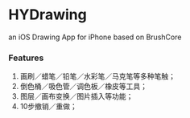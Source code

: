 # HYDrawing
an iOS Drawing App for iPhone based on BrushCore  


### Features
1. 画刷／蜡笔／铅笔／水彩笔／马克笔等多种笔触；
2. 倒色桶／吸色管／调色板／橡皮等工具；
3. 图层／画布变换／图片插入等功能；
4. 10步撤销／重做；
